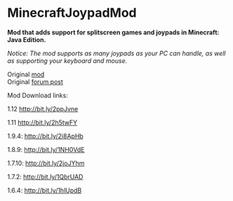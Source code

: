 MinecraftJoypadMod
=============================

**Mod that adds support for splitscreen games and joypads in Minecraft: Java Edition.**

_Notice: The mod supports as many joypads as your PC can handle, as well as supporting your keyboard and mouse._


Original [mod](https://github.com/ljsimin/MinecraftJoypadSplitscreenMod)<br>
Original [forum post](http://www.minecraftforum.net/topic/1213778-162-0151-joypad-mod-usb-controller-split-screen-over-60k-downloads/)

Mod Download links:

1.12
http://bit.ly/2ppJvne

1.11 
http://bit.ly/2h5twFY

1.9.4:
http://bit.ly/2i8ApHb

1.8.9:
http://bit.ly/1NH0VdE

1.7.10:
http://bit.ly/2joJYhm

1.7.2:
http://bit.ly/1QbrUAD

1.6.4:
http://bit.ly/1hlUpdB
